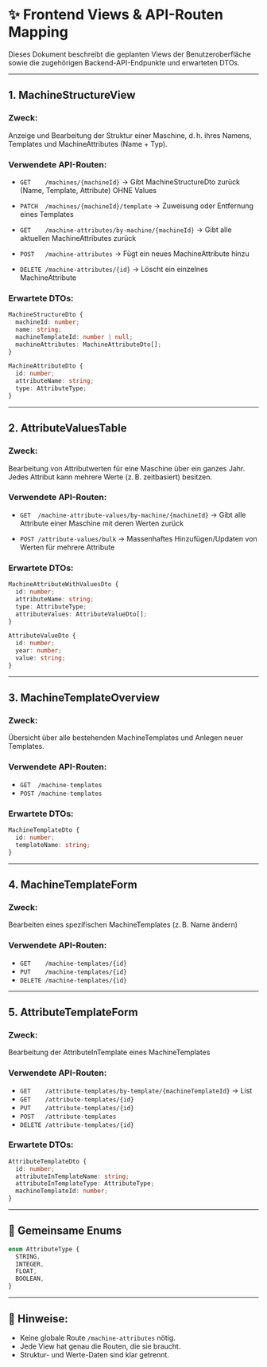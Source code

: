 # ✨ Frontend Views & API-Routen Mapping

Dieses Dokument beschreibt die geplanten Views der Benutzeroberfläche sowie die zugehörigen Backend-API-Endpunkte und erwarteten DTOs.

---

## 1. MachineStructureView

### Zweck:

Anzeige und Bearbeitung der Struktur einer Maschine, d. h. ihres Namens, Templates und MachineAttributes (Name + Typ).

### Verwendete API-Routen:

- `GET    /machines/{machineId}`
  → Gibt MachineStructureDto zurück (Name, Template, Attribute) OHNE Values

- `PATCH  /machines/{machineId}/template`
  → Zuweisung oder Entfernung eines Templates

- `GET    /machine-attributes/by-machine/{machineId}`
  → Gibt alle aktuellen MachineAttributes zurück

- `POST   /machine-attributes`
  → Fügt ein neues MachineAttribute hinzu

- `DELETE /machine-attributes/{id}`
  → Löscht ein einzelnes MachineAttribute

### Erwartete DTOs:

```ts
MachineStructureDto {
  machineId: number;
  name: string;
  machineTemplateId: number | null;
  machineAttributes: MachineAttributeDto[];
}

MachineAttributeDto {
  id: number;
  attributeName: string;
  type: AttributeType;
}
```

---

## 2. AttributeValuesTable

### Zweck:

Bearbeitung von Attributwerten für eine Maschine über ein ganzes Jahr. Jedes Attribut kann mehrere Werte (z. B. zeitbasiert) besitzen.

### Verwendete API-Routen:

- `GET  /machine-attribute-values/by-machine/{machineId}`
  → Gibt alle Attribute einer Maschine mit deren Werten zurück

- `POST /attribute-values/bulk`
  → Massenhaftes Hinzufügen/Updaten von Werten für mehrere Attribute

### Erwartete DTOs:

```ts
MachineAttributeWithValuesDto {
  id: number;
  attributeName: string;
  type: AttributeType;
  attributeValues: AttributeValueDto[];
}

AttributeValueDto {
  id: number;
  year: number;
  value: string;
}
```

---

## 3. MachineTemplateOverview

### Zweck:

Übersicht über alle bestehenden MachineTemplates und Anlegen neuer Templates.

### Verwendete API-Routen:

- `GET  /machine-templates`
- `POST /machine-templates`

### Erwartete DTOs:

```ts
MachineTemplateDto {
  id: number;
  templateName: string;
}
```

---

## 4. MachineTemplateForm

### Zweck:

Bearbeiten eines spezifischen MachineTemplates (z. B. Name ändern)

### Verwendete API-Routen:

- `GET    /machine-templates/{id}`
- `PUT    /machine-templates/{id}`
- `DELETE /machine-templates/{id}`

---

## 5. AttributeTemplateForm

### Zweck:

Bearbeitung der AttributeInTemplate eines MachineTemplates

### Verwendete API-Routen:

- `GET    /attribute-templates/by-template/{machineTemplateId}`
  → List<AttributeTemplateDto>
- `GET    /attribute-templates/{id}`
- `PUT    /attribute-templates/{id}`
- `POST   /attribute-templates`
- `DELETE /attribute-templates/{id}`

### Erwartete DTOs:

```ts
AttributeTemplateDto {
  id: number;
  attributeInTemplateName: string;
  attributeInTemplateType: AttributeType;
  machineTemplateId: number;
}
```

---

## 📀 Gemeinsame Enums

```ts
enum AttributeType {
  STRING,
  INTEGER,
  FLOAT,
  BOOLEAN,
}
```

---

## 📌 Hinweise:

- Keine globale Route `/machine-attributes` nötig.
- Jede View hat genau die Routen, die sie braucht.
- Struktur- und Werte-Daten sind klar getrennt.
